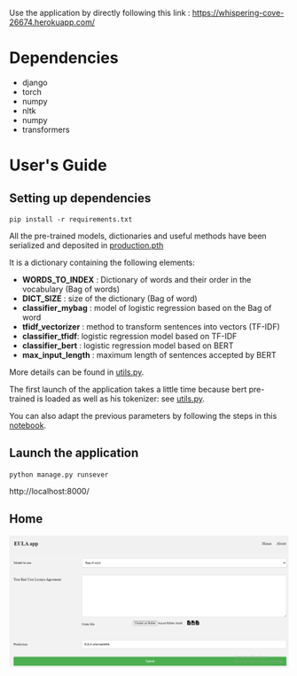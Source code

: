 Use the application by directly following this link : https://whispering-cove-26674.herokuapp.com/

# Dependencies
* django
* torch
* numpy
* nltk
* numpy
* transformers

# User's Guide
## Setting up dependencies
```
pip install -r requirements.txt
```

All the pre-trained models, dictionaries and useful methods have been serialized and deposited in [production.pth](prediction/production.pth)

It is a dictionary containing the following elements:
- **WORDS_TO_INDEX** : Dictionary of words and their order in the vocabulary (Bag of words)
- **DICT_SIZE** : size of the dictionary (Bag of word)
- **classifier_mybag** : model of logistic regression based on the Bag of word
- **tfidf_vectorizer** : method to transform sentences into vectors (TF-IDF)
- **classifier_tfidf**: logistic regression model based on TF-IDF
- **classifier_bert** : logistic regression model based on BERT
- **max_input_length** : maximum length of sentences accepted by BERT

More details can be found in [utils.py](prediction/utils.py).

The first launch of the application takes a little time because bert pre-trained is loaded as well as his tokenizer: see [utils.py](prediction/utils.py).

You can also adapt the previous parameters by following the steps in this [notebook](https://colab.research.google.com/drive/1Ptq1A27ENcqqtcq2WmB6aztBc-qzBq_7#scrollTo=3QFCqOZ9hCb1).

## Launch the application
```
python manage.py runsever
```
http://localhost:8000/

## Home

<img src="media/home.png"/>